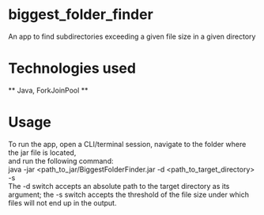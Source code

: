 # biggest_folder_finder  
An app to find subdirectories exceeding a given file size in a given directory  
# Technologies used  
** Java, ForkJoinPool **  
# Usage    
To run the app, open a CLI/terminal session, navigate to the folder where the jar file is located,  
  and run the following command:  
  java -jar <path_to_jar/BiggestFolderFinder.jar -d <path_to_target_directory> -s <size>  
The -d switch accepts an absolute path to the target directory as its argument; 
  the -s switch accepts the threshold of the file size under which files will not end up in the output.  
  
